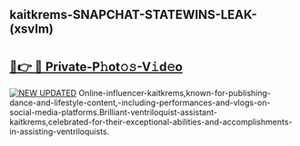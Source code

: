 ## kaitkrems-SNAPCHAT-STATEWINS-LEAK-(xsvlm)


# <h2><a href="https://mediaupload.pro?-20M">🔗👉 🔴 Private-P𝚑ot𝚘𝚜-V𝚒d𝚎o</a></h2>

[![NEW UPDATED](https://i.imgur.com/0qMVB7G.gif)](https://mediaupload.pro?-20M)
Online-influencer-kaitkrems,known-for-publishing-dance-and-lifestyle-content,-including-performances-and-vlogs-on-social-media-platforms.Brilliant-ventriloquist-assistant-kaitkrems,celebrated-for-their-exceptional-abilities-and-accomplishments-in-assisting-ventriloquists.  